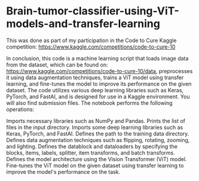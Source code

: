 # Brain-tumor-classifier-using-ViT-models-and-transfer-learning
This was done as part of my participation in the Code to Cure Kaggle competition: https://www.kaggle.com/competitions/code-to-cure-10

In conclusion, this code is a machine learning script that loads image data from the dataset, which can be found on: https://www.kaggle.com/competitions/code-to-cure-10/data, preprocesses it using data augmentation techniques, trains a ViT model using transfer learning, and fine-tunes the model to improve its performance on the given dataset. The code utilizes various deep learning libraries such as Keras, PyTorch, and FastAI, and is designed for use in a Kaggle environment.
You will also find submission files.
The notebook performs the following operations:

Imports necessary libraries such as NumPy and Pandas.
Prints the list of files in the input directory.
Imports some deep learning libraries such as Keras, PyTorch, and FastAI.
Defines the path to the training data directory.
Defines data augmentation techniques such as flipping, rotating, zooming, and lighting.
Defines the datablock and dataloaders by specifying the blocks, items, labels, splitter, item transforms, and batch transforms.
Defines the model architecture using the Vision Transformer (ViT) model.
Fine-tunes the ViT model on the given dataset using transfer learning to improve the model's performance on the task.

